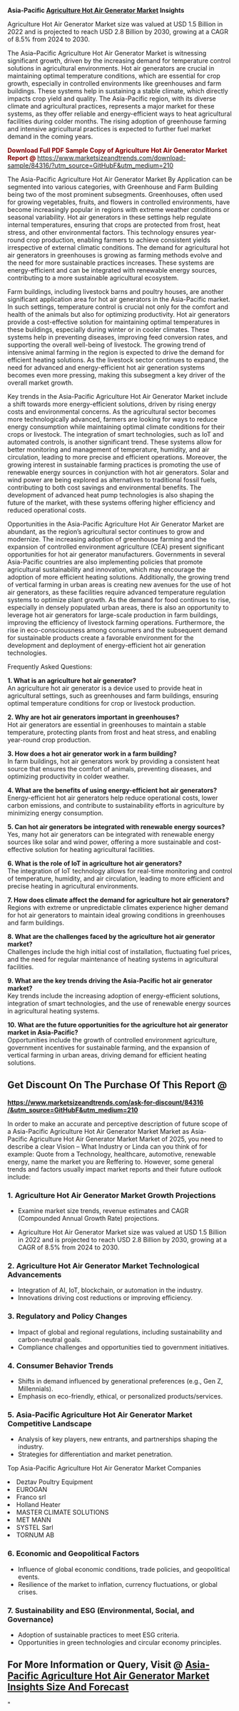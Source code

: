 <p><strong>Asia-Pacific&nbsp;<a href=""https://www.marketsizeandtrends.com/download-sample/84316/&amp;utm_source=GitHubF&amp;utm_medium=210"">Agriculture Hot Air Generator Market</a> Insights</strong></p><p>Agriculture Hot Air Generator Market size was valued at USD 1.5 Billion in 2022 and is projected to reach USD 2.8 Billion by 2030, growing at a CAGR of 8.5% from 2024 to 2030.</p><p><p>The Asia–Pacific Agriculture Hot Air Generator Market is witnessing significant growth, driven by the increasing demand for temperature control solutions in agricultural environments. Hot air generators are crucial in maintaining optimal temperature conditions, which are essential for crop growth, especially in controlled environments like greenhouses and farm buildings. These systems help in sustaining a stable climate, which directly impacts crop yield and quality. The Asia-Pacific region, with its diverse climate and agricultural practices, represents a major market for these systems, as they offer reliable and energy-efficient ways to heat agricultural facilities during colder months. The rising adoption of greenhouse farming and intensive agricultural practices is expected to further fuel market demand in the coming years. <p><strong><span style="color: #800000;">Download Full PDF Sample Copy of Agriculture Hot Air Generator Market Report @</span>&nbsp;</strong><a href="https://www.marketsizeandtrends.com/download-sample/84316/?utm_source=GitHubF&amp;utm_medium=210" target="_blank">https://www.marketsizeandtrends.com/download-sample/84316/?utm_source=GitHubF&amp;utm_medium=210</a></p></p><p>The Asia-Pacific Agriculture Hot Air Generator Market By Application can be segmented into various categories, with Greenhouse and Farm Building being two of the most prominent subsegments. Greenhouses, often used for growing vegetables, fruits, and flowers in controlled environments, have become increasingly popular in regions with extreme weather conditions or seasonal variability. Hot air generators in these settings help regulate internal temperatures, ensuring that crops are protected from frost, heat stress, and other environmental factors. This technology ensures year-round crop production, enabling farmers to achieve consistent yields irrespective of external climatic conditions. The demand for agricultural hot air generators in greenhouses is growing as farming methods evolve and the need for more sustainable practices increases. These systems are energy-efficient and can be integrated with renewable energy sources, contributing to a more sustainable agricultural ecosystem.<p>Farm buildings, including livestock barns and poultry houses, are another significant application area for hot air generators in the Asia-Pacific market. In such settings, temperature control is crucial not only for the comfort and health of the animals but also for optimizing productivity. Hot air generators provide a cost-effective solution for maintaining optimal temperatures in these buildings, especially during winter or in cooler climates. These systems help in preventing diseases, improving feed conversion rates, and supporting the overall well-being of livestock. The growing trend of intensive animal farming in the region is expected to drive the demand for efficient heating solutions. As the livestock sector continues to expand, the need for advanced and energy-efficient hot air generation systems becomes even more pressing, making this subsegment a key driver of the overall market growth.</p><p>Key trends in the Asia-Pacific Agriculture Hot Air Generator Market include a shift towards more energy-efficient solutions, driven by rising energy costs and environmental concerns. As the agricultural sector becomes more technologically advanced, farmers are looking for ways to reduce energy consumption while maintaining optimal climate conditions for their crops or livestock. The integration of smart technologies, such as IoT and automated controls, is another significant trend. These systems allow for better monitoring and management of temperature, humidity, and air circulation, leading to more precise and efficient operations. Moreover, the growing interest in sustainable farming practices is promoting the use of renewable energy sources in conjunction with hot air generators. Solar and wind power are being explored as alternatives to traditional fossil fuels, contributing to both cost savings and environmental benefits. The development of advanced heat pump technologies is also shaping the future of the market, with these systems offering higher efficiency and reduced operational costs.<p>Opportunities in the Asia-Pacific Agriculture Hot Air Generator Market are abundant, as the region’s agricultural sector continues to grow and modernize. The increasing adoption of greenhouse farming and the expansion of controlled environment agriculture (CEA) present significant opportunities for hot air generator manufacturers. Governments in several Asia-Pacific countries are also implementing policies that promote agricultural sustainability and innovation, which may encourage the adoption of more efficient heating solutions. Additionally, the growing trend of vertical farming in urban areas is creating new avenues for the use of hot air generators, as these facilities require advanced temperature regulation systems to optimize plant growth. As the demand for food continues to rise, especially in densely populated urban areas, there is also an opportunity to leverage hot air generators for large-scale production in farm buildings, improving the efficiency of livestock farming operations. Furthermore, the rise in eco-consciousness among consumers and the subsequent demand for sustainable products create a favorable environment for the development and deployment of energy-efficient hot air generation technologies.</p><p>Frequently Asked Questions:</p><p><b>1. What is an agriculture hot air generator?</b><br>An agriculture hot air generator is a device used to provide heat in agricultural settings, such as greenhouses and farm buildings, ensuring optimal temperature conditions for crop or livestock production.</p><p><b>2. Why are hot air generators important in greenhouses?</b><br>Hot air generators are essential in greenhouses to maintain a stable temperature, protecting plants from frost and heat stress, and enabling year-round crop production.</p><p><b>3. How does a hot air generator work in a farm building?</b><br>In farm buildings, hot air generators work by providing a consistent heat source that ensures the comfort of animals, preventing diseases, and optimizing productivity in colder weather.</p><p><b>4. What are the benefits of using energy-efficient hot air generators?</b><br>Energy-efficient hot air generators help reduce operational costs, lower carbon emissions, and contribute to sustainability efforts in agriculture by minimizing energy consumption.</p><p><b>5. Can hot air generators be integrated with renewable energy sources?</b><br>Yes, many hot air generators can be integrated with renewable energy sources like solar and wind power, offering a more sustainable and cost-effective solution for heating agricultural facilities.</p><p><b>6. What is the role of IoT in agriculture hot air generators?</b><br>The integration of IoT technology allows for real-time monitoring and control of temperature, humidity, and air circulation, leading to more efficient and precise heating in agricultural environments.</p><p><b>7. How does climate affect the demand for agriculture hot air generators?</b><br>Regions with extreme or unpredictable climates experience higher demand for hot air generators to maintain ideal growing conditions in greenhouses and farm buildings.</p><p><b>8. What are the challenges faced by the agriculture hot air generator market?</b><br>Challenges include the high initial cost of installation, fluctuating fuel prices, and the need for regular maintenance of heating systems in agricultural facilities.</p><p><b>9. What are the key trends driving the Asia-Pacific hot air generator market?</b><br>Key trends include the increasing adoption of energy-efficient solutions, integration of smart technologies, and the use of renewable energy sources in agricultural heating systems.</p><p><b>10. What are the future opportunities for the agriculture hot air generator market in Asia-Pacific?</b><br>Opportunities include the growth of controlled environment agriculture, government incentives for sustainable farming, and the expansion of vertical farming in urban areas, driving demand for efficient heating solutions.</p></p><h2><strong>Get Discount On The Purchase Of This Report @&nbsp;</strong></h2><p><strong><a href=""https://www.marketsizeandtrends.com/ask-for-discount/84316/&amp;utm_source=GitHubF&amp;utm_medium=210"" target=""_blank"">https://www.marketsizeandtrends.com/ask-for-discount/84316<br />/&amp;utm_source=GitHubF&amp;utm_medium=210</a></strong></p><p>In order to make an accurate and perceptive description of future scope of a Asia-Pacific&nbsp;Agriculture Hot Air Generator Market Market as Asia-Pacific&nbsp;Agriculture Hot Air Generator Market Market of 2025, you need to describe a clear Vision &ndash; What Industry or Linda can you think of for example: Quote from a Technology, healthcare, automotive, renewable energy, name the market you are Reffering to. However, some general trends and factors usually impact market reports and their future outlook include:</p><h3>1.&nbsp;<strong>Agriculture Hot Air Generator Market Growth Projections</strong></h3><ul><li>Examine market size trends, revenue estimates and CAGR (Compounded Annual Growth Rate) projections.</li><li><p>Agriculture Hot Air Generator Market size was valued at USD 1.5 Billion in 2022 and is projected to reach USD 2.8 Billion by 2030, growing at a CAGR of 8.5% from 2024 to 2030.</p></li></ul><h3>2.&nbsp;<strong>Agriculture Hot Air Generator Market Technological Advancements</strong></h3><ul><li>Integration of AI, IoT, blockchain, or automation in the industry.</li><li>Innovations driving cost reductions or improving efficiency.</li></ul><h3>3.&nbsp;<strong>Regulatory and Policy Changes</strong></h3><ul><li>Impact of global and regional regulations, including sustainability and carbon-neutral goals.</li><li>Compliance challenges and opportunities tied to government initiatives.</li></ul><h3>4.&nbsp;<strong>Consumer Behavior Trends</strong></h3><ul><li>Shifts in demand influenced by generational preferences (e.g., Gen Z, Millennials).</li><li>Emphasis on eco-friendly, ethical, or personalized products/services.</li></ul><h3>5.&nbsp;<strong>Asia-Pacific Agriculture Hot Air Generator Market Competitive Landscape</strong></h3><ul><li>Analysis of key players, new entrants, and partnerships shaping the industry.</li><li>Strategies for differentiation and market penetration.</li></ul><p data-pm-slice=""1 1 []"">Top Asia-Pacific Agriculture Hot Air Generator Market Companies</p><div data-test-id=""""><p><li>Deztav Poultry Equipment</li><li> EUROGAN</li><li> Franco srl</li><li> Holland Heater</li><li> MASTER CLIMATE SOLUTIONS</li><li> MET MANN</li><li> SYSTEL Sarl</li><li> TORNUM AB</li></p></div><h3>6.&nbsp;<strong>Economic and Geopolitical Factors</strong></h3><ul><li>Influence of global economic conditions, trade policies, and geopolitical events.</li><li>Resilience of the market to inflation, currency fluctuations, or global crises.</li></ul><h3>7.&nbsp;<strong>Sustainability and ESG (Environmental, Social, and Governance)</strong></h3><ul><li>Adoption of sustainable practices to meet ESG criteria.</li><li>Opportunities in green technologies and circular economy principles.</li></ul><h2><strong>For More Information or Query, Visit @&nbsp;</strong><a href=""https://www.verifiedmarketreports.com/product/global-agriculture-hot-air-generator-market-growth-2019-2024/"" target=""_blank"">Asia-Pacific Agriculture Hot Air Generator Market Insights Size And Forecast</a></h2>"
